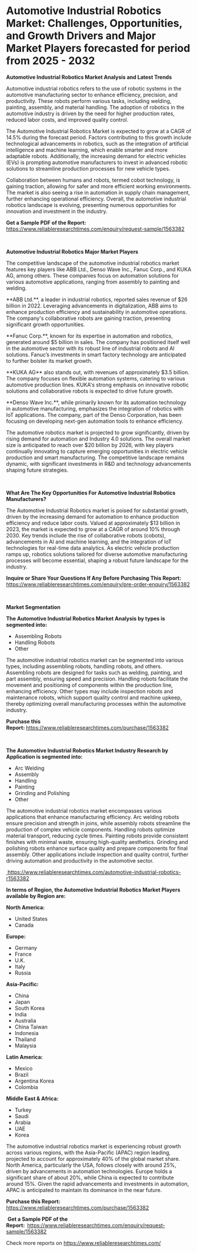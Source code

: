 <p><h1>Automotive Industrial Robotics Market: Challenges, Opportunities, and Growth Drivers and Major Market Players forecasted for period from 2025 - 2032</h1></p><p><strong>Automotive Industrial Robotics Market Analysis and Latest Trends</strong></p>
<p><p>Automotive industrial robotics refers to the use of robotic systems in the automotive manufacturing sector to enhance efficiency, precision, and productivity. These robots perform various tasks, including welding, painting, assembly, and material handling. The adoption of robotics in the automotive industry is driven by the need for higher production rates, reduced labor costs, and improved quality control.</p><p>The Automotive Industrial Robotics Market is expected to grow at a CAGR of 14.5% during the forecast period. Factors contributing to this growth include technological advancements in robotics, such as the integration of artificial intelligence and machine learning, which enable smarter and more adaptable robots. Additionally, the increasing demand for electric vehicles (EVs) is prompting automotive manufacturers to invest in advanced robotic solutions to streamline production processes for new vehicle types. </p><p>Collaboration between humans and robots, termed cobot technology, is gaining traction, allowing for safer and more efficient working environments. The market is also seeing a rise in automation in supply chain management, further enhancing operational efficiency. Overall, the automotive industrial robotics landscape is evolving, presenting numerous opportunities for innovation and investment in the industry.</p></p>
<p><strong>Get a Sample PDF of the Report:&nbsp;</strong> <a href="https://www.reliableresearchtimes.com/enquiry/request-sample/1563382?utm_campaign=2643&utm_medium=2&utm_source=Github&utm_content=ia&utm_term=11042025&utm_id=automotive-industrial-robotics">https://www.reliableresearchtimes.com/enquiry/request-sample/1563382</a></p>
<p>&nbsp;</p>
<p><strong>Automotive Industrial Robotics Major Market Players</strong></p>
<p><p>The competitive landscape of the automotive industrial robotics market features key players like ABB Ltd., Denso Wave Inc., Fanuc Corp., and KUKA AG, among others. These companies focus on automation solutions for various automotive applications, ranging from assembly to painting and welding.</p><p>**ABB Ltd.**, a leader in industrial robotics, reported sales revenue of $26 billion in 2022. Leveraging advancements in digitalization, ABB aims to enhance production efficiency and sustainability in automotive operations. The company's collaborative robots are gaining traction, presenting significant growth opportunities.</p><p>**Fanuc Corp.**, known for its expertise in automation and robotics, generated around $5 billion in sales. The company has positioned itself well in the automotive sector with its robust line of industrial robots and AI solutions. Fanuc’s investments in smart factory technology are anticipated to further bolster its market growth.</p><p>**KUKA AG** also stands out, with revenues of approximately $3.5 billion. The company focuses on flexible automation systems, catering to various automotive production lines. KUKA's strong emphasis on innovative robotic solutions and collaborative robots is expected to drive future growth.</p><p>**Denso Wave Inc.**, while primarily known for its automation technology in automotive manufacturing, emphasizes the integration of robotics with IoT applications. The company, part of the Denso Corporation, has been focusing on developing next-gen automation tools to enhance efficiency.</p><p>The automotive robotics market is projected to grow significantly, driven by rising demand for automation and Industry 4.0 solutions. The overall market size is anticipated to reach over $20 billion by 2026, with key players continually innovating to capture emerging opportunities in electric vehicle production and smart manufacturing. The competitive landscape remains dynamic, with significant investments in R&D and technology advancements shaping future strategies.</p></p>
<p>&nbsp;</p>
<p><strong>What Are The Key Opportunities For Automotive Industrial Robotics Manufacturers?</strong></p>
<p><p>The Automotive Industrial Robotics market is poised for substantial growth, driven by the increasing demand for automation to enhance production efficiency and reduce labor costs. Valued at approximately $13 billion in 2023, the market is expected to grow at a CAGR of around 10% through 2030. Key trends include the rise of collaborative robots (cobots), advancements in AI and machine learning, and the integration of IoT technologies for real-time data analytics. As electric vehicle production ramps up, robotics solutions tailored for diverse automotive manufacturing processes will become essential, shaping a robust future landscape for the industry.</p></p>
<p><strong>Inquire or Share Your Questions If Any Before Purchasing This Report:</strong> <a href="https://www.reliableresearchtimes.com/enquiry/pre-order-enquiry/1563382?utm_campaign=2643&utm_medium=2&utm_source=Github&utm_content=ia&utm_term=11042025&utm_id=automotive-industrial-robotics">https://www.reliableresearchtimes.com/enquiry/pre-order-enquiry/1563382</a></p>
<p>&nbsp;</p>
<p><strong>Market Segmentation</strong></p>
<p><strong>The Automotive Industrial Robotics Market Analysis by types is segmented into:</strong></p>
<p><ul><li>Assembling Robots</li><li>Handling Robots</li><li>Other</li></ul></p>
<p><p>The automotive industrial robotics market can be segmented into various types, including assembling robots, handling robots, and others. Assembling robots are designed for tasks such as welding, painting, and part assembly, ensuring speed and precision. Handling robots facilitate the movement and positioning of components within the production line, enhancing efficiency. Other types may include inspection robots and maintenance robots, which support quality control and machine upkeep, thereby optimizing overall manufacturing processes within the automotive industry.</p></p>
<p><strong>Purchase this Report:&nbsp;</strong><a href="https://www.reliableresearchtimes.com/purchase/1563382?utm_campaign=2643&utm_medium=2&utm_source=Github&utm_content=ia&utm_term=11042025&utm_id=automotive-industrial-robotics">https://www.reliableresearchtimes.com/purchase/1563382</a></p>
<p>&nbsp;</p>
<p><strong>The Automotive Industrial Robotics Market Industry Research by Application is segmented into:</strong></p>
<p><ul><li>Arc Welding</li><li>Assembly</li><li>Handling</li><li>Painting</li><li>Grinding and Polishing</li><li>Other</li></ul></p>
<p><p>The automotive industrial robotics market encompasses various applications that enhance manufacturing efficiency. Arc welding robots ensure precision and strength in joins, while assembly robots streamline the production of complex vehicle components. Handling robots optimize material transport, reducing cycle times. Painting robots provide consistent finishes with minimal waste, ensuring high-quality aesthetics. Grinding and polishing robots enhance surface quality and prepare components for final assembly. Other applications include inspection and quality control, further driving automation and productivity in the automotive sector.</p></p>
<p><a href="https://www.reliableresearchtimes.com/automotive-industrial-robotics-r1563382?utm_campaign=2643&utm_medium=2&utm_source=Github&utm_content=ia&utm_term=11042025&utm_id=automotive-industrial-robotics">&nbsp;https://www.reliableresearchtimes.com/automotive-industrial-robotics-r1563382</a></p>
<p><strong>In terms of Region, the Automotive Industrial Robotics Market Players available by Region are:</strong></p>
<p>
    <p> <strong> North America: </strong>
        <ul>
            <li>United States</li>
            <li>Canada</li>
        </ul>
        </p> 
    <p> <strong> Europe: </strong>
        <ul>
            <li>Germany</li>
            <li>France</li>
            <li>U.K.</li>
            <li>Italy</li>
            <li>Russia</li>
        </ul>
        </p> 
    <p> <strong> Asia-Pacific: </strong>
        <ul>
            <li>China</li>
            <li>Japan</li>
            <li>South Korea</li>
            <li>India</li>
            <li>Australia</li>
            <li>China Taiwan</li>
            <li>Indonesia</li>
            <li>Thailand</li>
            <li>Malaysia</li>
        </ul>
        </p> 
    <p> <strong> Latin America: </strong>
        <ul>
            <li>Mexico</li>
            <li>Brazil</li>
            <li>Argentina Korea</li>
            <li>Colombia</li>
        </ul>
        </p> 
    <p> <strong> Middle East & Africa: </strong>
        <ul>
            <li>Turkey</li>
            <li>Saudi</li>
            <li>Arabia</li>
            <li>UAE</li>
            <li>Korea</li>
        </ul>
    </p>
    </p>
<p><p>The automotive industrial robotics market is experiencing robust growth across various regions, with the Asia-Pacific (APAC) region leading, projected to account for approximately 40% of the global market share. North America, particularly the USA, follows closely with around 25%, driven by advancements in automation technologies. Europe holds a significant share of about 20%, while China is expected to contribute around 15%. Given the rapid advancements and investments in automation, APAC is anticipated to maintain its dominance in the near future.</p></p>
<p><strong>Purchase this Report: </strong><a href="https://www.reliableresearchtimes.com/purchase/1563382?utm_campaign=2643&utm_medium=2&utm_source=Github&utm_content=ia&utm_term=11042025&utm_id=automotive-industrial-robotics">https://www.reliableresearchtimes.com/purchase/1563382</a></p>
<p>&nbsp;<strong>Get a Sample PDF of the Report:&nbsp;&nbsp;</strong><a href="https://www.reliableresearchtimes.com/enquiry/request-sample/1563382?utm_campaign=2643&utm_medium=2&utm_source=Github&utm_content=ia&utm_term=11042025&utm_id=automotive-industrial-robotics">https://www.reliableresearchtimes.com/enquiry/request-sample/1563382</a></p>
<p><strong></strong></p>
<p>Check more reports on <a href="https://www.reliableresearchtimes.com/?utm_campaign=2643&utm_medium=2&utm_source=Github&utm_content=ia&utm_term=11042025&utm_id=automotive-industrial-robotics">https://www.reliableresearchtimes.com/</a></p>